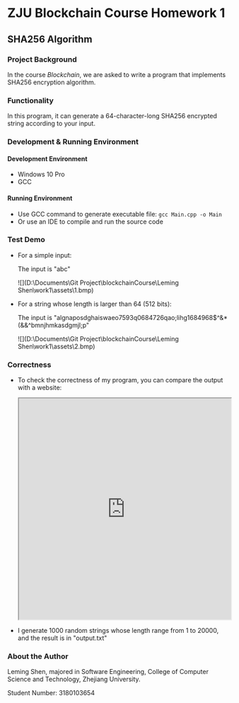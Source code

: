 # ZJU Blockchain Course		Homework 1

## SHA256 Algorithm

### Project Background

In the course *Blockchain*, we are asked to write a program that implements SHA256 encryption algorithm.

### Functionality

In this program, it can generate a 64-character-long SHA256 encrypted string according to your input.

### Development & Running Environment

#### Development Environment

- Windows 10 Pro
- GCC

#### Running Environment

- Use GCC command to generate executable file: ```gcc Main.cpp -o Main```
- Or use an IDE to compile and run the source code

### Test Demo

- For a simple input:

  The input is "abc"

  ![](D:\Documents\Git Project\blockchainCourse\Leming Shen\work1\assets\1.bmp)

- For a string whose length is larger than 64 (512 bits):

  The input is "algnaposdghaiswaeo7593q0684726qao;lihg1684968$^&*(&&^bmnjhmkasdgmjl;p"

  ![](D:\Documents\Git Project\blockchainCourse\Leming Shen\work1\assets\2.bmp)

### Correctness

- To check the correctness of my program, you can compare the output with a website:

  <iframe src="http://www.jsons.cn/sha/" width="100%" height="500"></iframe>

- I generate 1000 random strings whose length range from 1 to 20000, and the result is in "output.txt"

### About the Author

Leming Shen, majored in Software Engineering, College of Computer Science and Technology, Zhejiang University.

Student Number: 3180103654
